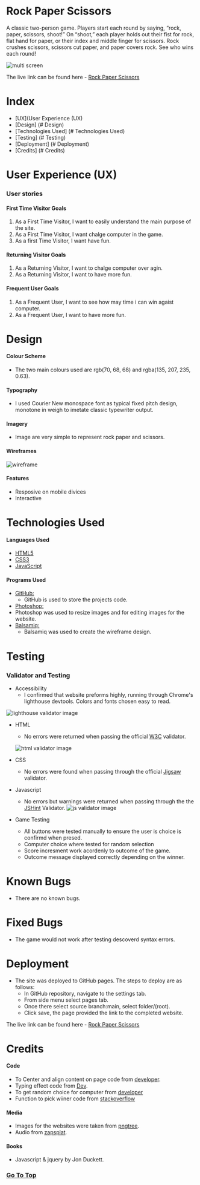# Rock Paper Scissors <a name="top"></a>

A classic two-person game. 
Players start each round by saying, “rock, paper, scissors, shoot!”
On “shoot,” each player holds out their fist for rock, flat hand for paper, or their index and middle finger for scissors.
Rock crushes scissors, scissors cut paper, and paper covers rock. See who wins each round!

![multi screen](README/responsive.JPG)

The live link can be found here - [Rock Paper Scissors](https://aleksandrdenis.github.io/RockPaperScissors/)

# Index
* [UX](User Experience (UX)
* [Design] (# Design)
* [Technologies Used] (# Technologies Used)
* [Testing] (# Testing)
* [Deployment] (# Deployment)
* [Credits] (# Credits)
# User Experience (UX)
### User stories
#### First Time Visitor Goals
  1. As a First Time Visitor, I want to easily understand the main purpose of the site.
  2. As a First Time Visitor, I want chalge computer in the game.
  3. As a first Time Visitor, I want have fun.
  
#### Returning Visitor Goals
  1. As a Returning Visitor, I want to chalge computer over agin.
  2.  As a Returning Visitor, I want to have more fun.
  
####  Frequent User Goals
  1. As a Frequent User, I want to see how may time i can win agaist computer.
  2. As a Frequent User, I want to have more fun.
  
# Design
#### Colour Scheme
* The two main colours used are rgb(70, 68, 68) and rgba(135, 207, 235, 0.63).

#### Typography
* I used Courier New monospace font as typical fixed pitch design, monotone in weigh to imetate classic typewriter output.

#### Imagery
* Image are very simple to represent rock paper and scissors.
#### Wireframes
 ![wireframe](README/wireframe.JPG)
#### Features
* Resposive on mobile divices
* Interactive
# Technologies Used
#### Languages Used
* [HTML5](https://en.wikipedia.org/wiki/HTML5)
* [CSS3](https://en.wikipedia.org/wiki/Cascading_Style_Sheets)
* [JavaScript](https://en.wikipedia.org/wiki/JavaScript)
#### Programs Used
* [GitHub:](https://github.com/)
  * GitHub is used to store the projects code.
*  [Photoshop:](https://www.adobe.com/ie/products/photoshop.html)
  * Photoshop was used to resize images and for editing images for the website.
* [Balsamiq:](https://balsamiq.com/)
  * Balsamiq was used to create the wireframe design.
# Testing
### Validator and Testing
* Accessibility
   * I confirmed that website preforms highly, running through Chrome's lighthouse devtools. Colors and fonts chosen easy to read.
 
![lighthouse validator image]()

* HTML
   * No errors were returned when passing the official [W3C](https://validator.w3.org/) validator.
   
   ![html validator image]()
* CSS
   * No errors were found when passing through the official [Jigsaw](https://jigsaw.w3.org/css-validator/) validator.

* Javascript
  * No errors but warnings were returned when passing through the the [JSHint](https://jshint.com/) Validator.
  ![js validator image](README/jshint.JPG)

* Game Testing
  * All buttons were tested manually to ensure the user is choice is confirmd when presed.
  * Computer choice where tested for random selection
  * Score incresment work acordenly to outcome of the game.
  * Outcome message displayed correctly depending on the winner.
# Known Bugs
* There are no known bugs.
# Fixed Bugs
* The game would not work after testing descoverd syntax errors.
# Deployment
* The site was deployed to GitHub pages. The steps to deploy are as follows:
   * In GitHub repository, navigate to the settings tab.
   * From side menu select pages tab.
   * Once there select source branch:main, select folder/(root).
   * Click save, the page provided the link to the completed website.
   
The live link can be found here - [Rock Paper Scissors](https://aleksandrdenis.github.io/RockPaperScissors/)
# Credits
#### Code
* To  Center and align content on page code from [developer](https://developer.mozilla.org/en-US/).
* Typing effect code from  [Dev](https://dev.to/j471n/typing-effect-by-using-css-50p).
* To get random choice for computer from [developer](https://developer.mozilla.org/en-US/docs/Web/JavaScript/Reference/Global_Objects/Math/random)
* Function  to pick wiiner code from [stackoverflow](https://stackoverflow.com/questions/66247447/need-help-for-solving-switch-case-statement-for-rock-paper-scissors)
#### Media
* Images for the websites were taken from [pngtree](https://pngtree.com/free-png).
* Audio from [zapsplat](https://www.zapsplat.com/).
#### Books
* Javascript & jquery by Jon Duckett.
### [Go To Top](#top)


